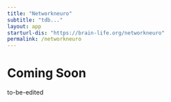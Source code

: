```yaml
---
title: "Networkneuro"
subtitle: "tdb..."
layout: app
starturl-dis: "https://brain-life.org/networkneuro"
permalink: /networkneuro
---
```


# Coming Soon

to-be-edited
